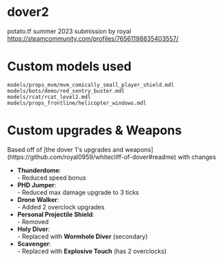# dover2
potato.tf summer 2023 submission by royal https://steamcommunity.com/profiles/76561198835403557/

<h1>Custom models used</h1>
<pre><code>models/props_mvm/mvm_comically_small_player_shield.mdl
models/bots/demo/red_sentry_buster.mdl
models/rcat/rcat_level2.mdl
models/props_frontline/helicopter_windows.mdl
</code></pre>

<h1>Custom upgrades & Weapons</h1>
Based off of [the dover 1's upgrades and weapons](https://github.com/royal0959/whitecliff-of-dover#readme) with changes

<ul>
  <li><b>Thunderdome</b>: <br>
  - Reduced speed bonus</li>
  <li><b>PHD Jumper</b>: <br>
  - Reduced max damage upgrade to 3 ticks</li>
  <li><b>Drone Walker</b>: <br>
  - Added 2 overclock upgrades</li>
  <li><b>Personal Projectile Shield</b>: <br>
  - Removed</li>
  <li><b>Holy Diver</b>: <br>
  - Replaced with <b>Wormhole Diver</b> (secondary)</li>
    <li><b>Scavenger</b>: <br>
  - Replaced with <b>Explosive Touch</b> (has 2 overclocks)</li>
</ul>
